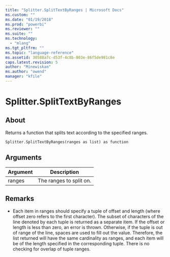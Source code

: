 ```yaml
---
title: "Splitter.SplitTextByRanges | Microsoft Docs"
ms.custom: ""
ms.date: "01/19/2018"
ms.prod: "powerbi"
ms.reviewer: ""
ms.suite: ""
ms.technology: 
  - "mlang"
ms.tgt_pltfrm: ""
ms.topic: "language-reference"
ms.assetid: 30588a7c-d53f-4c8b-803e-86f5de981c8e
caps.latest.revision: 5
author: "Minewiskan"
ms.author: "owend"
manager: "kfile"
---
```

# Splitter.SplitTextByRanges

  
## About  
Returns a function that splits text according to the specified ranges.  
  
```  
Splitter.SplitTextByRanges(ranges as list) as function  
```  
  
## Arguments  
  
|Argument|Description|  
|------------|---------------|  
|ranges|The ranges to split on.|  
  
## <a name="__toc360789925"></a>Remarks  
  
-   Each item in ranges should specify a tuple of offset and length (where offset zero refers to the first character).  The subset of characters of the line denoted by each tuple is returned as a separate item.  If the offset or length is less than zero, an error is thrown.   Otherwise, if the tuple is out of range of the line, spaces are used to fill out the value.  Therefore, the list returned will have the same cardinality as ranges, and each item will be of the length specified in the corresponding tuple.  There is no checking for overlap of tuple ranges.  
  
